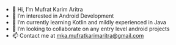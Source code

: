 - 👋 Hi, I’m Mufrat Karim Aritra
- 👀 I’m interested in Android Development
- 🌱 I’m currently learning Kotlin and mildly experienced in Java
- 💞️ I’m looking to collaborate on any entry level android projects
- 📫 Contact me at mka.mufratkarimaritra@gmail.com

<!---
mufratkarim/mufratkarim is a ✨ special ✨ repository because its `README.md` (this file) appears on your GitHub profile.
You can click the Preview link to take a look at your changes.
--->
